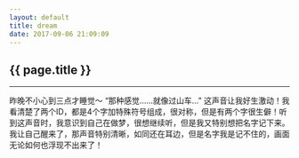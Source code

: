 ```yaml
---
layout: default
title: dream
date: 2017-09-06 21:09:09
---
```

## {{ page.title }}

*****

昨晚不小心到三点才睡觉～ 
“那种感觉......就像过山车...” 这声音让我好生激动！我看清楚了两个ID，都是4个字加特殊符号组成，很对称，但是有两个字很生僻！听到这声音时，我意识到自己在做梦，很想继续听，但是我又特别想把名字记下来。我让自己醒来了，那声音特别清晰，如同还在耳边，但是名字我是记不住的，画面无论如何也浮现不出来了！
